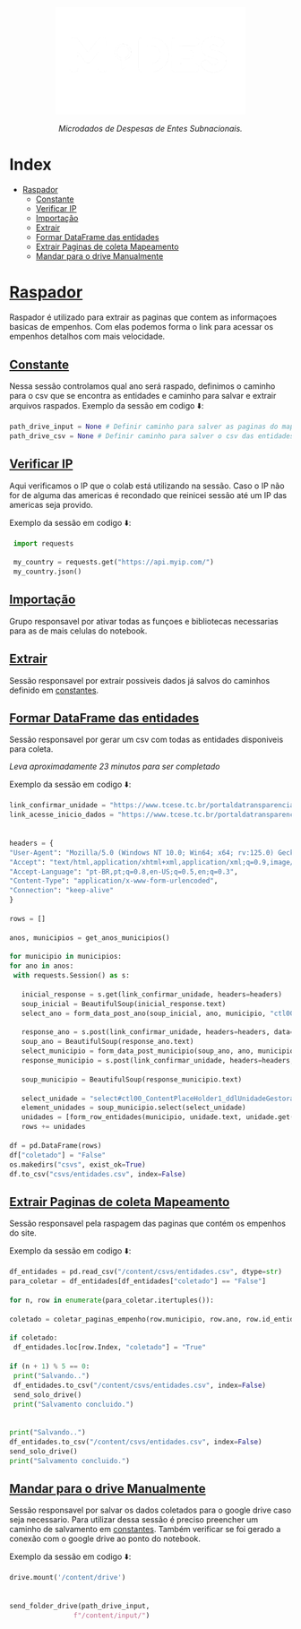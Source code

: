 <!-- Header -->
<p align="center">
   <a href="https://basedosdados.org">
    <picture>
      <source media="(prefers-color-scheme: dark)" srcset="/docs/images/logo1_mides_white.png">
      <source media="(prefers-color-scheme: light)" srcset="/docs/images/logo1_mides_black.png">
      <img src="/docs/images/logo1_mides_white.png" width="340" alt="MiDES">
  </picture>
  </a>
</p>

<p align="center">
    <em>Microdados de Despesas de Entes Subnacionais.</em>
</p>

# Index

- [Raspador](#raspador)
  - [Constante](#constante)
  - [Verificar IP](#verificar-ip)
  - [Importação](#importação)
  - [Extrair](#extrair)
  - [Formar DataFrame das entidades](#formar-dataframe-das-entidades)
  - [Extrair Paginas de coleta Mapeamento](#extrair-paginas-de-coleta-mapeamento)
  - [Mandar para o drive Manualmente](#mandar-para-o-drive-manualmente)
 
# [Raspador][raspador]

Raspador é utilizado para extrair as paginas que contem as informaçoes basicas de empenhos. Com elas podemos forma o link para acessar os empenhos detalhos com mais velocidade.
   
## [Constante][constante]
  
  Nessa sessão controlamos qual ano será raspado, definimos o caminho para o csv que se encontra as entidades e caminho para salvar e extrair arquivos raspados.
  Exemplo da sessão em codigo ⬇️:
   ```py
   path_drive_input = None # Definir caminho para salver as paginas do mapeamento
   path_drive_csv = None # Definir caminho para salver o csv das entidades
   ```
## [Verificar IP][verificar-ip]

  Aqui verificamos o IP que o colab está utilizando na sessão. Caso o IP não for de alguma das americas é recondado que reinicei sessão até um IP das americas seja provido.
  
  Exemplo da sessão em codigo ⬇️:
   ```py
    import requests
    
    my_country = requests.get("https://api.myip.com/")
    my_country.json()
   ```
## [Importação][importação]
  Grupo responsavel por ativar todas as funçoes e bibliotecas necessarias para as de mais celulas do notebook.
## [Extrair][extrair]
  Sessão responsavel por extrair possiveis dados já salvos do caminhos definido em [constantes][constante].
## [Formar DataFrame das entidades][dataframe]
  Sessão responsavel por gerar um csv com todas as entidades disponiveis para coleta.
  
  *Leva aproximadamente 23 minutos para ser completado*

   Exemplo da sessão em codigo ⬇️:
   ```py
link_confirmar_unidade = "https://www.tcese.tc.br/portaldatransparencia/Default.aspx"
link_acesse_inicio_dados = "https://www.tcese.tc.br/portaldatransparencia/DadosUnidade.aspx"


headers = {
  "User-Agent": "Mozilla/5.0 (Windows NT 10.0; Win64; x64; rv:125.0) Gecko/20100101 Firefox/125.0",
  "Accept": "text/html,application/xhtml+xml,application/xml;q=0.9,image/avif,image/webp,*/*;q=0.8",
  "Accept-Language": "pt-BR,pt;q=0.8,en-US;q=0.5,en;q=0.3",
  "Content-Type": "application/x-www-form-urlencoded",
  "Connection": "keep-alive"
}

rows = []

anos, municipios = get_anos_municipios()

for municipio in municipios:
  for ano in anos:
    with requests.Session() as s:

      inicial_response = s.get(link_confirmar_unidade, headers=headers)
      soup_inicial = BeautifulSoup(inicial_response.text)
      select_ano = form_data_post_ano(soup_inicial, ano, municipio, "ctl00$ContentPlaceHolder1$ddlAno")

      response_ano = s.post(link_confirmar_unidade, headers=headers, data=select_ano)
      soup_ano = BeautifulSoup(response_ano.text)
      select_municipio = form_data_post_municipio(soup_ano, ano, municipio, "ctl00$ContentPlaceHolder1$ddlMunicipios")
      response_municipio = s.post(link_confirmar_unidade, headers=headers, data=select_municipio)

      soup_municipio = BeautifulSoup(response_municipio.text)

      select_unidade = "select#ctl00_ContentPlaceHolder1_ddlUnidadeGestora option"
      element_unidades = soup_municipio.select(select_unidade)
      unidades = [form_row_entidades(municipio, unidade.text, unidade.get("value"), ano) for unidade in element_unidades]
      rows += unidades

df = pd.DataFrame(rows)
df["coletado"] = "False"
os.makedirs("csvs", exist_ok=True)
df.to_csv("csvs/entidades.csv", index=False)
   ```
## [Extrair Paginas de coleta Mapeamento][mapeamento]

  Sessão responsavel pela raspagem das paginas que contém os empenhos do site. 

  Exemplo da sessão em codigo ⬇️:
   ```py
df_entidades = pd.read_csv("/content/csvs/entidades.csv", dtype=str)
para_coletar = df_entidades[df_entidades["coletado"] == "False"]

for n, row in enumerate(para_coletar.itertuples()):

  coletado = coletar_paginas_empenho(row.municipio, row.ano, row.id_entidade)

  if coletado:
    df_entidades.loc[row.Index, "coletado"] = "True"

  if (n + 1) % 5 == 0:
    print("Salvando..")
    df_entidades.to_csv("/content/csvs/entidades.csv", index=False)
    send_solo_drive()
    print("Salvamento concluido.")


print("Salvando..")
df_entidades.to_csv("/content/csvs/entidades.csv", index=False)
send_solo_drive()
print("Salvamento concluido.")

   ```

## [Mandar para o drive Manualmente][mandar-drive]

Sessão responsavel por salvar os dados coletados para o google drive caso seja necessario.
Para utilizar dessa sessão é preciso preencher um caminho de salvamento em [constantes][constante].
Também verificar se foi gerado a conexão com o google drive ao ponto do notebook.

Exemplo da sessão em codigo ⬇️:

```py
drive.mount('/content/drive')


send_folder_drive(path_drive_input,
                f"/content/input/")
```

<!-- Referencias -->

[link-site]: https://portaldocidadao.tce.to.gov.br/estadomunicipios/index
[link-drive]: https://drive.google.com/drive/u/0/folders/1iYI1BUNfKa7C82drQvAlg23KHxF8NqWN
[link-storage]: https://console.cloud.google.com/storage/browser/basedosdados-dev/staging/world_wb_mides/raw_empenho_to?pageState=(%22StorageObjectListTable%22:(%22f%22:%22%255B%255D%22))&cloudshell=false&project=basedosdados-dev
[link-licitacao]: ...

[csv]: https://raw.githubusercontent.com/Winzen/mides-rascunho/main/code/scraping/to/municipios-entidades/entidades_to.csv?token=GHSAT0AAAAAACJFESHXRUQPOWT6TB5XH3QSZTQ44KQ

[raspador]: https://colab.research.google.com/github/Winzen/mides-rascunho/blob/main/code/scraping/se/%5Bse%5Dextrair_mapeamento.ipynb#scrollTo=9ptCC5xP2ssI
[constante]: https://colab.research.google.com/github/Winzen/mides-rascunho/blob/main/code/scraping/se/%5Bse%5Dextrair_mapeamento.ipynb#scrollTo=MT-Xd5hN1rhu
[verificar-ip]: https://colab.research.google.com/github/Winzen/mides-rascunho/blob/main/code/scraping/se/%5Bse%5Dextrair_mapeamento.ipynb#scrollTo=9ptCC5xP2ssI
[importação]: https://colab.research.google.com/github/Winzen/mides-rascunho/blob/main/code/scraping/se/%5Bse%5Dextrair_mapeamento.ipynb#scrollTo=6hVL9mJ1fcnq
[extrair]: https://colab.research.google.com/github/Winzen/mides-rascunho/blob/main/code/scraping/se/%5Bse%5Dextrair_mapeamento.ipynb#scrollTo=3PaPn6j88Y0h
[dataframe]: https://colab.research.google.com/github/Winzen/mides-rascunho/blob/main/code/scraping/se/%5Bse%5Dextrair_mapeamento.ipynb#scrollTo=OKrN3wgQsfPj
[mapeamento]: https://colab.research.google.com/github/Winzen/mides-rascunho/blob/main/code/scraping/se/%5Bse%5Dextrair_mapeamento.ipynb#scrollTo=ScKZU3fxzQvL
[mandar-drive]: https://colab.research.google.com/github/Winzen/mides-rascunho/blob/main/code/scraping/se/%5Bse%5Dextrair_mapeamento.ipynb#scrollTo=98_15dAlHvyk
